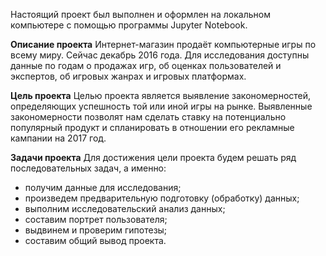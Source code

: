Настоящий проект был выполнен и оформлен на локальном компьютере с помощью программы Jupyter Notebook.

__Описание проекта__
Интернет-магазин продаёт компьютерные игры по всему миру. Сейчас декабрь 2016 года. Для исследования доступны данные по годам о продажах игр, об оценках пользователей и экспертов, об игровых жанрах и игровых платформах.

__Цель проекта__
Целью проекта является выявление закономерностей, определяющих успешность той или иной игры на рынке. Выявленные закономерности позволят нам сделать ставку на потенциально популярный продукт и спланировать в отношении его рекламные кампании на 2017 год.

__Задачи проекта__
Для достижения цели проекта будем решать ряд последовательных задач, а именно:
- получим данные для исследования;
- произведем предварительную подготовку (обработку) данных;
- выполним исследовательский анализ данных;
- составим портрет пользователя;
- выдвинем и проверим гипотезы;
- составим общий вывод проекта.

